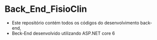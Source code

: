 # Back_End_FisioClin
- Este repositório contém todos os códigos do desenvolvimento back-end,
- Beck-End desenvolvido utilizando ASP.NET core 6
